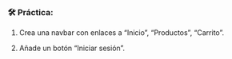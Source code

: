
### **🛠️ Práctica:**

1.  Crea una navbar con enlaces a “Inicio”, “Productos”, “Carrito”.
    
2.  Añade un botón “Iniciar sesión”.